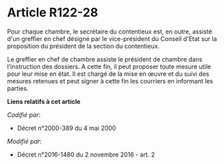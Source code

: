 # Article R122-28

Pour chaque  chambre, le secrétaire du contentieux est, en outre, assisté d'un greffier en chef désigné par le vice-président
du Conseil d'Etat sur la proposition du président de la section du contentieux.

Le greffier en chef de chambre assiste le président de chambre dans l'instruction des dossiers. A cette fin, il peut proposer
toute mesure utile pour leur mise en état. Il est chargé de la mise en œuvre et du suivi des mesures retenues et peut signer
à cette fin les courriers en informant les parties.

**Liens relatifs à cet article**

_Codifié par_:

  - Décret n°2000-389 du 4 mai 2000

_Modifié par_:

  - Décret n°2016-1480 du 2 novembre 2016 - art. 2
